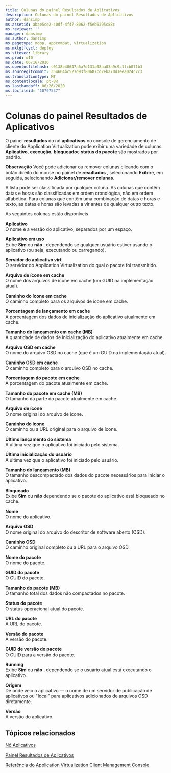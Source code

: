 ```yaml
---
title: Colunas do painel Resultados de Aplicativos
description: Colunas do painel Resultados de Aplicativos
author: dansimp
ms.assetid: abae5ce2-40df-4f47-8062-f5eb6295c88c
ms.reviewer: ''
manager: dansimp
ms.author: dansimp
ms.pagetype: mdop, appcompat, virtualization
ms.mktglfcycl: deploy
ms.sitesec: library
ms.prod: w10
ms.date: 06/16/2016
ms.openlocfilehash: c0138e40647a6a7d131a08aa03a9c9c1fcb071b3
ms.sourcegitcommit: 354664bc527d93f80687cd2eba70d1eea024c7c3
ms.translationtype: MT
ms.contentlocale: pt-BR
ms.lasthandoff: 06/26/2020
ms.locfileid: "10797537"
---
```

# Colunas do painel Resultados de Aplicativos


O painel **resultados** do nó **aplicativos** no console de gerenciamento de cliente do Application Virtualization pode exibir uma variedade de colunas. **Aplicativo**, **execução**, **bloqueado**e **status do pacote** são mostrados por padrão.

**Observação**  Você pode adicionar ou remover colunas clicando com o botão direito do mouse no painel de **resultados** , selecionando **Exibir**e, em seguida, selecionando **Adicionar/remover colunas**.

 

A lista pode ser classificada por qualquer coluna. As colunas que contêm datas e horas são classificadas em ordem cronológica, não em ordem alfabética. Para colunas que contêm uma combinação de datas e horas e texto, as datas e horas são levadas a vir antes de qualquer outro texto.

As seguintes colunas estão disponíveis.

<a href="" id="application"></a>**Aplicativo**  
O nome e a versão do aplicativo, separados por um espaço.

<a href="" id="application-in-use"></a>**Aplicativo em uso**  
Exibe **Sim** ou **não** , dependendo se qualquer usuário estiver usando o aplicativo (ou seja, executando ou carregando).

<a href="" id="app-virt-server"></a>**Servidor do aplicativo virt**  
O servidor do Application Virtualization do qual o pacote foi transmitido.

<a href="" id="cached-icon-file"></a>**Arquivo de ícone em cache**  
O nome dos arquivos de ícone em cache (um GUID na implementação atual).

<a href="" id="cached-icon-path"></a>**Caminho do ícone em cache**  
O caminho completo para os arquivos de ícone em cache.

<a href="" id="cached-launch-percent"></a>**Porcentagem de lançamento em cache**  
A porcentagem dos dados de inicialização do aplicativo atualmente em cache.

<a href="" id="cached-launch-size--mb-"></a>**Tamanho do lançamento em cache (MB)**  
A quantidade de dados de inicialização do aplicativo atualmente em cache.

<a href="" id="cached-osd-file"></a>**Arquivo OSD em cache**  
O nome do arquivo OSD no cache (que é um GUID na implementação atual).

<a href="" id="cached-osd-path"></a>**Caminho OSD em cache**  
O caminho completo para o arquivo OSD no cache.

<a href="" id="cached-package-percent"></a>**Porcentagem do pacote em cache**  
A porcentagem do pacote atualmente em cache.

<a href="" id="cached-package-size--mb-"></a>**Tamanho do pacote em cache (MB)**  
O tamanho da parte do pacote atualmente em cache.

<a href="" id="icon-file"></a>**Arquivo de ícone**  
O nome original do arquivo de ícone.

<a href="" id="icon-path"></a>**Caminho do ícone**  
O caminho ou a URL original para o arquivo de ícone.

<a href="" id="last-system-launch"></a>**Último lançamento do sistema**  
A última vez que o aplicativo foi iniciado pelo sistema.

<a href="" id="last-user-launch"></a>**Última inicialização do usuário**  
A última vez que o aplicativo foi iniciado pelo usuário.

<a href="" id="launch-size--mb-"></a>**Tamanho do lançamento (MB)**  
O tamanho descompactado dos dados do pacote necessários para iniciar o aplicativo.

<a href="" id="locked"></a>**Bloqueado**  
Exibe **Sim** ou **não** dependendo se o pacote do aplicativo está bloqueado no cache.

<a href="" id="name"></a>**Nome**  
O nome do aplicativo.

<a href="" id="osd-file"></a>**Arquivo OSD**  
O nome original do arquivo do descritor de software aberto (OSD).

<a href="" id="osd-path"></a>**Caminho OSD**  
O caminho original completo ou a URL para o arquivo OSD.

<a href="" id="package-name"></a>**Nome do pacote**  
O nome do pacote.

<a href="" id="package-guid"></a>**GUID do pacote**  
O GUID do pacote.

<a href="" id="package-size--mb-"></a>**Tamanho do pacote (MB)**  
O tamanho total dos dados não compactados no pacote.

<a href="" id="package-status"></a>**Status do pacote**  
O status operacional atual do pacote.

<a href="" id="package-url"></a>**URL do pacote**  
A URL do pacote.

<a href="" id="package-version"></a>**Versão do pacote**  
A versão do pacote.

<a href="" id="package-version-guid"></a>**GUID de versão do pacote**  
O GUID para a versão do pacote.

<a href="" id="running"></a>**Running**  
Exibe **Sim** ou **não** , dependendo se o usuário atual está executando o aplicativo.

<a href="" id="source"></a>**Origem**  
De onde veio o aplicativo — o nome de um servidor de publicação de aplicativos ou "local" para aplicativos adicionados de arquivos OSD diretamente.

<a href="" id="version"></a>**Versão**  
A versão do aplicativo.

## Tópicos relacionados


[Nó Aplicativos](applications-node.md)

[Painel Resultados de Aplicativos](applications-results-pane.md)

[Referência do Application Virtualization Client Management Console](application-virtualization-client-management-console-reference.md)

 

 





